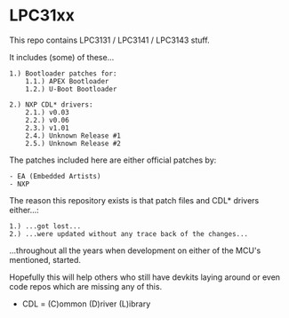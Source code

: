 # LPC31xx

This repo contains LPC3131 / LPC3141 / LPC3143 stuff.

It includes (some) of these...


	1.) Bootloader patches for:
		1.1.) APEX Bootloader
		1.2.) U-Boot Bootloader

	2.) NXP CDL* drivers:
		2.1.) v0.03
		2.2.) v0.06
		2.3.) v1.01
		2.4.) Unknown Release #1
		2.5.) Unknown Release #2

The patches included here are either official patches by:

	- EA (Embedded Artists)
	- NXP

The reason this repository exists is that patch files and CDL* drivers
either...:

	1.) ...got lost...
	2.) ...were updated without any trace back of the changes...

...throughout all the years when development on either of the MCU's
mentioned, started.

Hopefully this will help others who still have devkits laying around
or even code repos which are missing any of this.

* CDL = (C)ommon (D)river (L)ibrary
